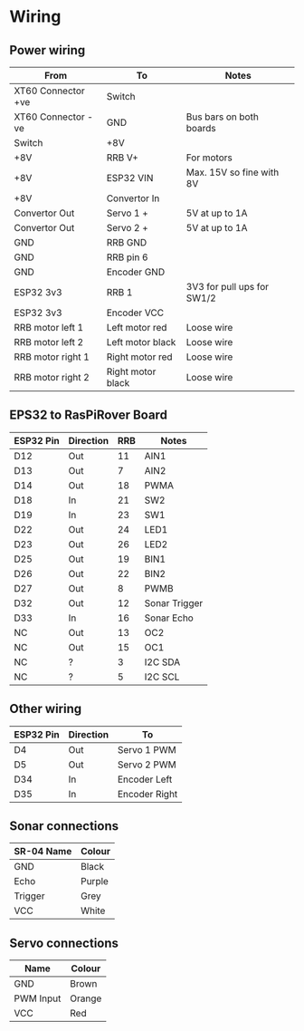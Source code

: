 # Wiring

## Power wiring

| From | To | Notes |
|---|---|---|
| XT60 Connector +ve | Switch |  |
| XT60 Connector -ve | GND | Bus bars on both boards |
| Switch | +8V |  |
| +8V | RRB V+ | For motors |
| +8V | ESP32 VIN | Max. 15V so fine with 8V |
| +8V | Convertor In |  |
| Convertor Out | Servo 1 + | 5V at up to 1A |
| Convertor Out | Servo 2 + | 5V at up to 1A |
| GND | RRB GND | |
| GND | RRB pin 6 | |
| GND | Encoder GND | |
| ESP32 3v3 | RRB 1 | 3V3 for pull ups for SW1/2 |
| ESP32 3v3 | Encoder VCC | |
| RRB motor left 1 | Left motor red | Loose wire |
| RRB motor left 2 | Left motor black | Loose wire |
| RRB motor right 1 | Right motor red | Loose wire |
| RRB motor right 2 | Right motor black | Loose wire |

## EPS32 to RasPiRover Board

| ESP32 Pin | Direction | RRB | Notes |
|---|---|---|---|
| D12 | Out | 11 | AIN1 |
| D13 | Out |  7 | AIN2 |
| D14 | Out | 18 | PWMA |
| D18 | In | 21 | SW2 |
| D19 | In | 23 | SW1 |
| D22 | Out | 24 | LED1 |
| D23 | Out | 26 | LED2 |
| D25 | Out | 19 | BIN1 |
| D26 | Out | 22 | BIN2 |
| D27 | Out |  8 | PWMB |
| D32 | Out | 12 | Sonar Trigger |
| D33 | In | 16 | Sonar Echo |
| NC | Out | 13 | OC2 |
| NC | Out | 15 | OC1 |
| NC | ? |  3 | I2C SDA |
| NC | ? |  5 | I2C SCL |

## Other wiring

| ESP32 Pin | Direction | To |
|---|---|---|
| D4 | Out | Servo 1 PWM |
| D5 | Out | Servo 2 PWM |
| D34 | In | Encoder Left |
| D35 | In | Encoder Right |

## Sonar connections

| SR-04 Name | Colour |
|---|---|
| GND | Black |
| Echo | Purple |
| Trigger | Grey |
| VCC | White |

## Servo connections

| Name | Colour |
|---|---|
| GND | Brown |
| PWM Input | Orange |
| VCC | Red |
